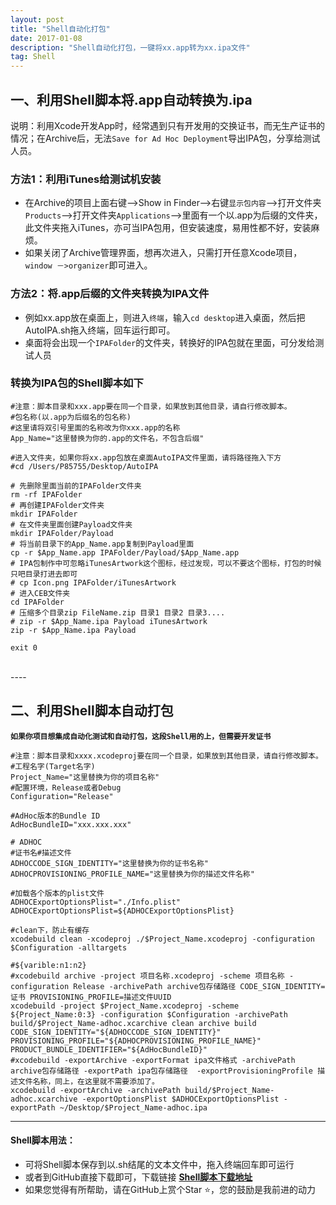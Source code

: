 ```yaml
---
layout: post
title: "Shell自动化打包"
date: 2017-01-08 
description: "Shell自动化打包，一键将xx.app转为xx.ipa文件"
tag: Shell 
---   
```


## 一、利用Shell脚本将.app自动转换为.ipa

说明：利用Xcode开发App时，经常遇到只有开发用的交换证书，而无生产证书的情况；在Archive后，无法`Save for Ad Hoc Deployment`导出IPA包，分享给测试人员。

### 方法1：利用iTunes给测试机安装

* 在Archive的项目上面右键-->Show in Finder-->右键`显示包内容`-->打开文件夹`Products`-->打开文件夹`Applications`-->里面有一个以.app为后缀的文件夹，此文件夹拖入iTunes，亦可当IPA包用，但安装速度，易用性都不好，安装麻烦。
* 如果关闭了Archive管理界面，想再次进入，只需打开任意Xcode项目，`window －>organizer`即可进入。

### 方法2：将.app后缀的文件夹转换为IPA文件

* 例如xx.app放在桌面上，则进入`终端`，输入`cd desktop`进入桌面，然后把AutoIPA.sh拖入终端，回车运行即可。
* 桌面将会出现一个`IPAFolder`的文件夹，转换好的IPA包就在里面，可分发给测试人员

### 转换为IPA包的Shell脚本如下

```shell
#注意：脚本目录和xxx.app要在同一个目录，如果放到其他目录，请自行修改脚本。
#包名称(以.app为后缀名的包名称)
#这里请将双引号里面的名称改为你xxx.app的名称
App_Name="这里替换为你的.app的文件名，不包含后缀"

#进入文件夹，如果你将xx.app包放在桌面AutoIPA文件里面，请将路径拖入下方
#cd /Users/P85755/Desktop/AutoIPA

# 先删除里面当前的IPAFolder文件夹
rm -rf IPAFolder
# 再创建IPAFolder文件夹
mkdir IPAFolder
# 在文件夹里面创建Payload文件夹
mkdir IPAFolder/Payload
# 将当前目录下的App_Name.app复制到Payload里面
cp -r $App_Name.app IPAFolder/Payload/$App_Name.app
# IPA包制作中可忽略iTunesArtwork这个图标，经过发现，可以不要这个图标，打包的时候只吧目录打进去即可
# cp Icon.png IPAFolder/iTunesArtwork
# 进入CEB文件夹
cd IPAFolder
# 压缩多个目录zip FileName.zip 目录1 目录2 目录3....
# zip -r $App_Name.ipa Payload iTunesArtwork
zip -r $App_Name.ipa Payload

exit 0
```
<br>
----

## 二、利用Shell脚本自动打包

**`如果你项目想集成自动化测试和自动打包，这段Shell用的上，但需要开发证书`**

```shell
#注意：脚本目录和xxxx.xcodeproj要在同一个目录，如果放到其他目录，请自行修改脚本。
#工程名字(Target名字)
Project_Name="这里替换为你的项目名称"
#配置环境，Release或者Debug
Configuration="Release"

#AdHoc版本的Bundle ID
AdHocBundleID="xxx.xxx.xxx"

# ADHOC
#证书名#描述文件
ADHOCCODE_SIGN_IDENTITY="这里替换为你的证书名称"
ADHOCPROVISIONING_PROFILE_NAME="这里替换为你的描述文件名称"

#加载各个版本的plist文件
ADHOCExportOptionsPlist="./Info.plist"
ADHOCExportOptionsPlist=${ADHOCExportOptionsPlist}

#clean下，防止有缓存
xcodebuild clean -xcodeproj ./$Project_Name.xcodeproj -configuration $Configuration -alltargets

#${varible:n1:n2}
#xcodebuild archive -project 项目名称.xcodeproj -scheme 项目名称 -configuration Release -archivePath archive包存储路径 CODE_SIGN_IDENTITY=证书 PROVISIONING_PROFILE=描述文件UUID
xcodebuild -project $Project_Name.xcodeproj -scheme ${Project_Name:0:3} -configuration $Configuration -archivePath build/$Project_Name-adhoc.xcarchive clean archive build  CODE_SIGN_IDENTITY="${ADHOCCODE_SIGN_IDENTITY}" PROVISIONING_PROFILE="${ADHOCPROVISIONING_PROFILE_NAME}" PRODUCT_BUNDLE_IDENTIFIER="${AdHocBundleID}"
#xcodebuild -exportArchive -exportFormat ipa文件格式 -archivePath archive包存储路径 -exportPath ipa包存储路径  -exportProvisioningProfile 描述文件名称，同上，在这里就不需要添加了。
xcodebuild -exportArchive -archivePath build/$Project_Name-adhoc.xcarchive -exportOptionsPlist $ADHOCExportOptionsPlist -exportPath ~/Desktop/$Project_Name-adhoc.ipa

```

------

#### Shell脚本用法：

* 可将Shell脚本保存到以.sh结尾的文本文件中，拖入终端回车即可运行
* 或者到GitHub直接下载即可，下载链接 **[Shell脚本下载地址](https://github.com/muzipiao/CreateiPhoneIconShell)**
* 如果您觉得有所帮助，请在GitHub上赏个Star ⭐️，您的鼓励是我前进的动力